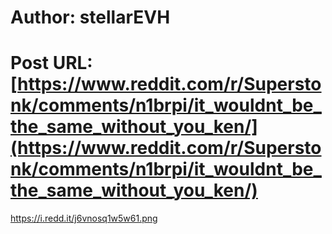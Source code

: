 # Author: stellarEVH
# Post URL: [https://www.reddit.com/r/Superstonk/comments/n1brpi/it_wouldnt_be_the_same_without_you_ken/](https://www.reddit.com/r/Superstonk/comments/n1brpi/it_wouldnt_be_the_same_without_you_ken/)


https://i.redd.it/j6vnosq1w5w61.png